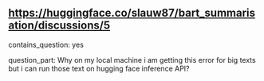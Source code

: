 ## https://huggingface.co/slauw87/bart_summarisation/discussions/5

contains_question: yes

question_part: Why on my local machine i am getting this error for big texts but i can run those text on hugging face inference API?